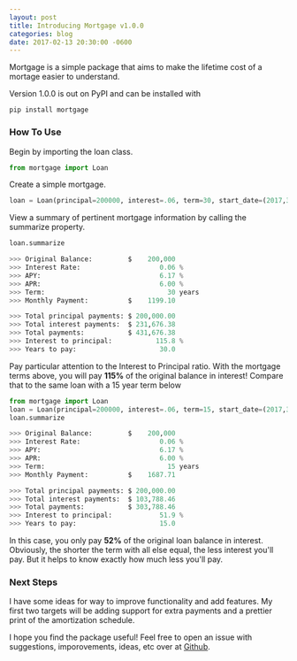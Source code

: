 ```yaml
---
layout: post
title: Introducing Mortgage v1.0.0
categories: blog
date: 2017-02-13 20:30:00 -0600
---
```


Mortgage is a simple package that aims to make the lifetime cost of a mortage easier to understand.

Version 1.0.0 is out on PyPI and can be installed with

```commandline
pip install mortgage
```

### How To Use

Begin by importing the loan class.

```python
from mortgage import Loan

``` 

Create a simple mortgage.

```python
loan = Loan(principal=200000, interest=.06, term=30, start_date=(2017,3,1))
```

View a summary of pertinent mortgage information by calling the summarize property.

```python
loan.summarize

>>> Original Balance:         $    200,000
>>> Interest Rate:                    0.06 %
>>> APY:                              6.17 %
>>> APR:                              6.00 %
>>> Term:                               30 years
>>> Monthly Payment:          $    1199.10

>>> Total principal payments: $ 200,000.00
>>> Total interest payments:  $ 231,676.38
>>> Total payments:           $ 431,676.38
>>> Interest to principal:           115.8 %
>>> Years to pay:                     30.0
```

Pay particular attention to the Interest to Principal ratio. With the mortgage terms above, you will pay **115%** of the original balance in interest! Compare that to the same loan with a 15 year term below


```python
from mortgage import Loan
loan = Loan(principal=200000, interest=.06, term=15, start_date=(2017,3,1))
loan.summarize

>>> Original Balance:         $    200,000
>>> Interest Rate:                    0.06 %
>>> APY:                              6.17 %
>>> APR:                              6.00 %
>>> Term:                               15 years
>>> Monthly Payment:          $    1687.71

>>> Total principal payments: $ 200,000.00
>>> Total interest payments:  $ 103,788.46
>>> Total payments:           $ 303,788.46
>>> Interest to principal:            51.9 %
>>> Years to pay:                     15.0
```
In this case, you only pay **52%** of the original loan balance in interest. Obviously, the shorter the term with all else equal, the less interest you'll pay. But it helps to know exactly how much less you'll pay.

### Next Steps

I have some ideas for way to improve functionality and add features. My first two targets will be adding support for extra payments and a prettier print of the amortization schedule.
 

I hope you find the package useful! Feel free to open an issue with suggestions, imporovements, ideas, etc over at [Github](https://github.com/austinmcconnell/mortgage). 
